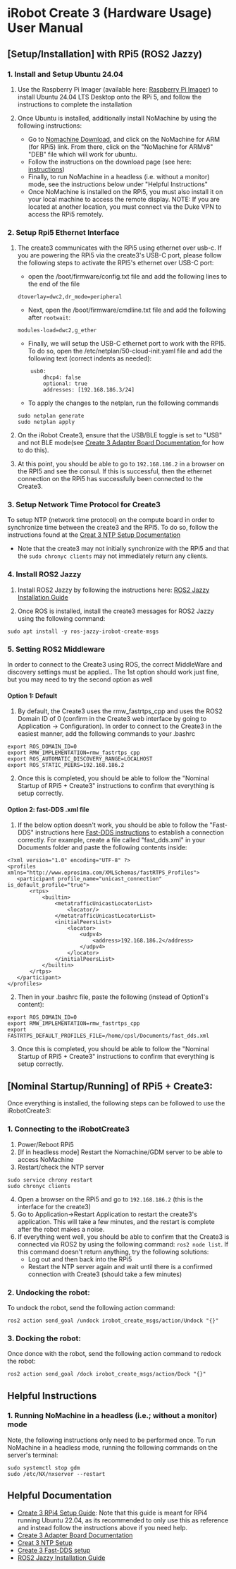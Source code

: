 # iRobot Create 3 (Hardware Usage) User Manual

## [Setup/Installation] with RPi5 (ROS2 Jazzy)

### 1. Install and Setup Ubuntu 24.04

1. Use the Raspberry Pi Imager (available here: [Raspberry Pi Imager](https://www.raspberrypi.com/software/)) to install Ubuntu 24.04 LTS Desktop onto the RPi 5, and follow the instructions to complete the installation

2. Once Ubuntu is installed, additionally install NoMachine by using the following instructions:
    - Go to [Nomachine Download](https://downloads.nomachine.com/), and click on the NoMachine for ARM (for RPi5) link. From there, click on the "NoMachine for ARMv8" "DEB" file which will work for ubuntu.
    -  Follow the instructions on the download page (see here: [instructions](https://downloads.nomachine.com/download/?id=115&distro=ARM))
    - Finally, to run NoMachine in a headless (i.e. without a monitor) mode, see the instructions below under "Helpful Instructions"
    - Once NoMachine is installed on the RPi5, you must also install it on your local machine to access the remote display. NOTE: If you are located at another location, you must connect via the Duke VPN to access the RPi5 remotely.

### 2. Setup Rpi5 Ethernet Interface

1. The create3 communicates with the RPi5 using ethernet over usb-c. If you are powering the RPi5 via the create3's USB-C port, please follow the following steps to activate the RPI5's ethernet over USB-C port:
    
    - open the /boot/firmware/config.txt file and add the following lines to the end of the file
    ```
    dtoverlay=dwc2,dr_mode=peripheral
    ```
    - Next, open the /boot/firmware/cmdline.txt file and add the following after ```rootwait```:
    ```
    modules-load=dwc2,g_ether
    ```
    - Finally, we will setup the USB-C ethernet port to work with the RPI5. To do so, open the /etc/netplan/50-cloud-init.yaml file and add the following text (correct indents as needed):
    ```
        usb0:
            dhcp4: false
            optional: true
            addresses: [192.168.186.3/24]
    ```
    - To apply the changes to the netplan, run the following commands
    ```
    sudo netplan generate
    sudo netplan apply
    ```
3. On the iRobot Create3, ensure that the USB/BLE toggle is set to "USB" and not BLE mode(see [Create 3 Adapter Board Documentation ](https://iroboteducation.github.io/create3_docs/hw/adapter/) for how to do this).
4. At this point, you should be able to go to ```192.168.186.2``` in a browser on the RPI5 and see the consul. If this is successful, then the ethernet connection on the RPi5 has successfully been connected to the Create3.

### 3. Setup Network Time Protocol for Create3
To setup NTP (network time protocol) on the compute board in order to synchronize time between the create3 and the RPI5. To do so, follow the instructions found at the [Creat 3 NTP Setup Documentation](https://iroboteducation.github.io/create3_docs/setup/compute-ntp/)
- Note that the create3 may not initially synchronize with the RPi5 and that the ```sudo chronyc clients``` may not immediately return any clients.

### 4. Install ROS2 Jazzy
1. Install ROS2 Jazzy by following the instructions here: [ROS2 Jazzy Installation Guide](https://docs.ros.org/en/jazzy/Installation/Ubuntu-Install-Debs.html)

2. Once ROS is installed, install the create3 messages for ROS2 Jazzy using the following command:
```
sudo apt install -y ros-jazzy-irobot-create-msgs
```

### 5. Setting ROS2 Middleware
In order to connect to the Create3 using ROS, the correct MiddleWare and discovery settings must be applied.. The 1st option should work just fine, but you may need to try the second option as well 

#### Option 1: Default
1. By default, the Create3 uses the rmw_fastrtps_cpp and uses the ROS2 Domain ID of 0 (confirm in the Create3 web interface by going to Application -> Configuration). In order to connect to the Create3 in the easiest manner, add the following commands to your .bashrc
```
export ROS_DOMAIN_ID=0
export RMW_IMPLEMENTATION=rmw_fastrtps_cpp
export ROS_AUTOMATIC_DISCOVERY_RANGE=LOCALHOST
export ROS_STATIC_PEERS=192.168.186.2
```

2. Once this is completed, you should be able to follow the "Nominal Startup of RPi5 + Create3" instructions to confirm that everything is setup correctly. 

#### Option 2: fast-DDS .xml file
1. If the below option doesn't work, you should be able to follow the "Fast-DDS" instructions here [Fast-DDS instructions](https://iroboteducation.github.io/create3_docs/setup/xml-config/) to establish a connection correctly. For example, create a file called "fast_dds.xml" in your Documents folder and paste the following contents inside:
```
<?xml version="1.0" encoding="UTF-8" ?>
<profiles xmlns="http://www.eprosima.com/XMLSchemas/fastRTPS_Profiles">
   <participant profile_name="unicast_connection" is_default_profile="true">
       <rtps>
           <builtin>
               <metatrafficUnicastLocatorList>
                   <locator/>
               </metatrafficUnicastLocatorList>
               <initialPeersList>
                   <locator>
                       <udpv4>
                           <address>192.168.186.2</address>
                       </udpv4>
                   </locator>
               </initialPeersList>
           </builtin>
       </rtps>
   </participant>
</profiles>
```
2. Then in your .bashrc file, paste the following (instead of Option1's content):
```
export ROS_DOMAIN_ID=0
export RMW_IMPLEMENTATION=rmw_fastrtps_cpp
export FASTRTPS_DEFAULT_PROFILES_FILE=/home/cpsl/Documents/fast_dds.xml
```
3. Once this is completed, you should be able to follow the "Nominal Startup of RPi5 + Create3" instructions to confirm that everything is setup correctly. 
## [Nominal Startup/Running] of RPi5 + Create3:
Once everything is installed, the following steps can be followed to use the iRobotCreate3:

### 1. Connecting to the iRobotCreate3

1. Power/Reboot RPi5
2. [If in headless mode] Restart the Nomachine/GDM server to be able to access NoMachine
3. Restart/check the NTP server
```
sudo service chrony restart
sudo chronyc clients
```
4. Open a browser on the RPi5 and go to ```192.168.186.2``` (this is the interface for the create3)
5. Go to Application->Restart Application to restart the create3's application. This will take a few minutes, and the restart is complete after the robot makes a noise.
6. If everything went well, you should be able to confirm that the Create3 is connected via ROS2 by using the following command: ```ros2 node list```. If this command doesn't return anything, try the following solutions:
    - Log out and then back into the RPi5
    - Restart the NTP server again and wait until there is a confirmed connection with Create3 (should take a few minutes)

### 2. Undocking the robot:
To undock the robot, send the following action command:

```
ros2 action send_goal /undock irobot_create_msgs/action/Undock "{}"
```

### 3. Docking the robot:
Once donce with the robot, send the following action command to redock the robot:
```
ros2 action send_goal /dock irobot_create_msgs/action/Dock "{}"
```

## Helpful Instructions

### 1. Running NoMachine in a headless (i.e.; without a monitor) mode
Note, the following instructions only need to be performed once. To run NoMachine in a headless mode, running the following commands on the server's terminal:
```
sudo systemctl stop gdm
sudo /etc/NX/nxserver --restart
```
## Helpful Documentation
- [Create 3 RPi4 Setup Guide](https://iroboteducation.github.io/create3_docs/setup/pi4humble/): Note that this guide is meant for RPi4 running Ubuntu 22.04, as its recommended to only use this as reference and instead follow the instructions above if you need help.
- [Create 3 Adapter Board Documentation ](https://iroboteducation.github.io/create3_docs/hw/adapter/)
- [Creat 3 NTP Setup](https://iroboteducation.github.io/create3_docs/setup/compute-ntp/)
- [Create 3 Fast-DDS setup](https://iroboteducation.github.io/create3_docs/setup/xml-config/)
- [ROS2 Jazzy Installation Guide](https://docs.ros.org/en/jazzy/Installation/Ubuntu-Install-Debs.html)